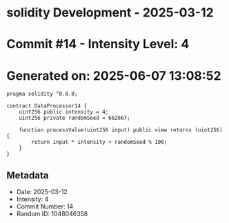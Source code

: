 ﻿# solidity Development - 2025-03-12
# Commit #14 - Intensity Level: 4
# Generated on: 2025-06-07 13:08:52
```solidity
pragma solidity ^0.8.0;

contract DataProcessor14 {
    uint256 public intensity = 4;
    uint256 private randomSeed = 662667;

    function processValue(uint256 input) public view returns (uint256) {
        return input * intensity + randomSeed % 100;
    }
}
```
## Metadata
- Date: 2025-03-12
- Intensity: 4
- Commit Number: 14
- Random ID: 1048046358
